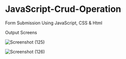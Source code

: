 # JavaScript-Crud-Operation
Form Submission Using JavaScript, CSS &amp; Html

Output Screens

![Screenshot (125)](https://github.com/AwesomeAA-01/MunchMetrics/assets/80022104/84d8d481-9859-4af3-b3c9-309dbaa6e0ca)


![Screenshot (126)](https://github.com/AwesomeAA-01/MunchMetrics/assets/80022104/db419a80-6f64-4ecf-b909-c4f34ed85539)

